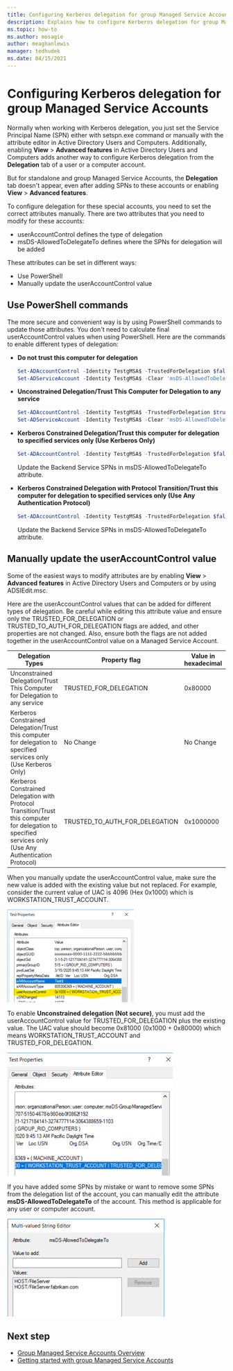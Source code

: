 ```yaml
---
title: Configuring Kerberos delegation for group Managed Service Accounts
description: Explains how to configure Kerberos delegation for group Managed Service Accounts
ms.topic: how-to
ms.author: mosagie
author: meaghanlewis
manager: tedhudek
ms.date: 04/15/2021
---
```

# Configuring Kerberos delegation for group Managed Service Accounts

Normally when working with Kerberos delegation, you just set the Service Principal Name (SPN) either with setspn.exe command or manually with the attribute editor in Active Directory Users and Computers. Additionally, enabling **View** > **Advanced features** in Active Directory Users and Computers adds another way to configure Kerberos delegation from the **Delegation** tab of a user or a computer account.

But for standalone and group Managed Service Accounts, the **Delegation** tab doesn't appear, even after adding SPNs to these accounts or enabling **View** > **Advanced features**.

To configure delegation for these special accounts, you need to set the correct attributes manually. 
There are two attributes that you need to modify for these accounts:

- userAccountControl defines the type of delegation
- msDS-AllowedToDelegateTo defines where the SPNs for delegation will be added
 
These attributes can be set in different ways:

- Use PowerShell
- Manually update the userAccountControl value

## Use PowerShell commands

The more secure and convenient way is by using PowerShell commands to update those attributes. You don't need to calculate final userAccountControl values when using PowerShell. Here are the commands to enable different types of delegation:

- **Do not trust this computer for delegation**
 
  ```powershell
  Set-ADAccountControl -Identity TestgMSA$ -TrustedForDelegation $false -TrustedToAuthForDelegation $false
  Set-ADServiceAccount -Identity TestgMSA$ -Clear 'msDS-AllowedToDelegateTo'
  ```

- **Unconstrained Delegation/Trust This Computer for Delegation to any service**

  ```powershell
  Set-ADAccountControl -Identity TestgMSA$ -TrustedForDelegation $true -TrustedToAuthForDelegation $false
  Set-ADServiceAccount -Identity TestgMSA$ -Clear 'msDS-AllowedToDelegateTo'
  ```

- **Kerberos Constrained Delegation/Trust this computer for delegation to specified services only (Use Kerberos Only)**

  ```powershell
  Set-ADAccountControl -Identity TestgMSA$ -TrustedForDelegation $false -TrustedToAuthForDelegation $false
  ```

  Update the Backend Service SPNs in msDS-AllowedToDelegateTo attribute.

- **Kerberos Constrained Delegation with Protocol Transition/Trust this computer for delegation to specified services only (Use Any Authentication Protocol)**

  ```powershell
  Set-ADAccountControl -Identity TestgMSA$ -TrustedForDelegation $false -TrustedToAuthForDelegation $true
  ```

  Update the Backend Service SPNs in msDS-AllowedToDelegateTo attribute.

## Manually update the userAccountControl value 

Some of the easiest ways to modify attributes are by enabling **View** > **Advanced features** in Active Directory Users and Computers or by using ADSIEdit.msc.

Here are the userAccountControl values that can be added for different types of delegation. Be careful while editing this attribute value and ensure only the TRUSTED_FOR_DELEGATION or TRUSTED_TO_AUTH_FOR_DELEGATION flags are added, and other properties are not changed. Also, ensure both the flags are not added together in the userAccountControl value on a Managed Service Account.

| Delegation Types | Property flag | Value in hexadecimal | Value in decimal |
|------------------|---------------|----------------------|------------------|
| Unconstrained Delegation/Trust This Computer for Delegation to any service | TRUSTED_FOR_DELEGATION | 0x80000 | 524288 |
| Kerberos Constrained Delegation/Trust this computer for delegation to specified services only (Use Kerberos Only) | No Change | No Change | No Change |
 Kerberos Constrained Delegation with Protocol Transition/Trust this computer for delegation to specified services only (Use Any Authentication Protocol) | TRUSTED_TO_AUTH_FOR_DELEGATION | 0x1000000 | 16777216 |

When you manually update the userAccountControl value, make sure the new value is added with the existing value but not replaced. 
For example, consider the current value of UAC is 4096 (Hex 0x1000) which is WORKSTATION_TRUST_ACCOUNT.

![Screenshot of userAccountControl value 4096](media/user-account-control-4096.png)

To enable **Unconstrained delegation (Not secure)**, you must add the userAccountControl value for TRUSTED_FOR_DELEGATION plus the existing value. 
The UAC value should become 0x81000 (0x1000 + 0x80000) which means WORKSTATION_TRUST_ACCOUNT and TRUSTED_FOR_DELEGATION.

![Screenshot of userAccountControl value 81000](media/user-account-control-81000.png)

If you have added some SPNs by mistake or want to remove some SPNs from the delegation list of the account, you can manually edit the attribute **msDS-AllowedToDelegateTo** of the account. This method is applicable for any user or computer account.

![Screenshot of Allowed to delegate](media/allowed-to-delegate.png)

## Next step

- [Group Managed Service Accounts Overview](group-managed-service-accounts-overview.md)
- [Getting started with group Managed Service Accounts](getting-started-with-group-managed-service-accounts.md)



